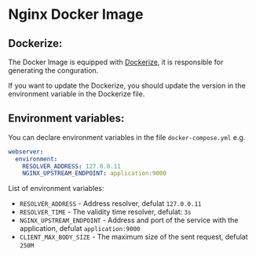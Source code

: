 # Nginx Docker Image 

## Dockerize:
  
  The Docker Image is equipped with
  [Dockerize](https://github.com/jwilder/dockerize "Utility to simplify running applications in docker containers."),
  it is responsible for generating the conguration.
   
  If you want to update the Dockerize, you should update the version in the environment variable in the Dockerize file.

## Environment variables:
  
  You can declare environment variables in the file `docker-compose.yml` e.g.
  ```yaml
  webserver:
    environment:
      RESOLVER_ADDRESS: 127.0.0.11
      NGINX_UPSTREAM_ENDPOINT: application:9000
  ```
  
  List of environment variables:
  
  * `RESOLVER_ADDRESS` - Address resolver, defulat `127.0.0.11`
  * `RESOLVER_TIME` - The validity time resolver, defulat: `3s`
  * `NGINX_UPSTREAM_ENDPOINT` - Address and port of the service with the application, defulat `application:9000`
  * `CLIENT_MAX_BODY_SIZE` - The maximum size of the sent request, defulat `250M`
  
